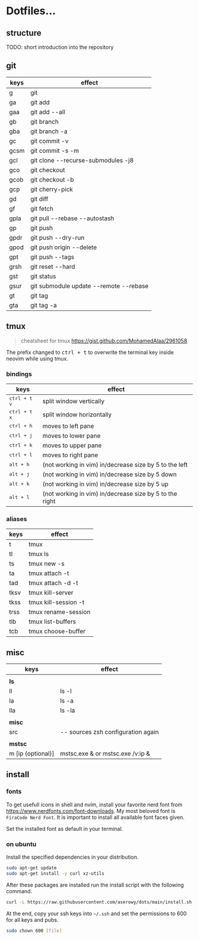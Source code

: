 # Dotfiles...

## structure

TODO: short introduction into the repository

## git

| keys | effect                                 |
| ---- | -------------------------------------- |
| g    | git                                    |
| ga   | git add                                |
| gaa  | git add --all                          |
| gb   | git branch                             |
| gba  | git branch -a                          |
| gc   | git commit -v                          |
| gcsm | git commit -s -m                       |
| gcl  | git clone --recurse-submodules -j8     |
| gco  | git checkout                           |
| gcob | git checkout -b                        |
| gcp  | git cherry-pick                        |
| gd   | git diff                               |
| gf   | git fetch                              |
| gpla | git pull --rebase --autostash          |
| gp   | git push                               |
| gpdr | git push --dry-run                     |
| gpod | git push origin --delete               |
| gpt  | git push --tags                        |
| grsh | git reset --hard                       |
| gst  | git status                             |
| gsur | git submodule update --remote --rebase |
| gt   | git tag                                |
| gta  | git tag -a                             |

## tmux

> cheatsheet for tmux <https://gist.github.com/MohamedAlaa/2961058>

The prefix changed to <kbd>ctrl + t</kbd> to overwrite the terminal key inside neovim while using tmux.

### bindings

| keys                             | effect                                                  |
| -------------------------------- | ------------------------------------------------------- |
| <kbd>ctrl + t</kbd> <kbd>v</kbd> | split window vertically                                 |
| <kbd>ctrl + t</kbd> <kbd>x</kbd> | split window horizontally                               |
| <kbd>ctrl + h</kbd>              | moves to left pane                                      |
| <kbd>ctrl + j</kbd>              | moves to lower pane                                     |
| <kbd>ctrl + k</kbd>              | moves to upper pane                                     |
| <kbd>ctrl + l</kbd>              | moves to right pane                                     |
| <kbd>alt + h</kbd>               | (not working in vim) in/decrease size by 5 to the left  |
| <kbd>alt + j</kbd>               | (not working in vim) in/decrease size by 5 down         |
| <kbd>alt + k</kbd>               | (not working in vim) in/decrease size by 5 up           |
| <kbd>alt + l</kbd>               | (not working in vim) in/decrease size by 5 to the right |

### aliases

| keys | effect               |
| ---- | -------------------- |
| t    | tmux                 |
| tl   | tmux ls              |
| ts   | tmux new -s          |
| ta   | tmux attach -t       |
| tad  | tmux attach -d -t    |
| tksv | tmux kill-server     |
| tkss | tmux kill-session -t |
| trss | tmux rename-session  |
| tlb  | tmux list-buffers    |
| tcb  | tmux choose-buffer   |

## misc

| keys              | effect                             |
| ----------------- | ---------------------------------- |
|                   |                                    |
| **ls**            |                                    |
| ll                | ls -l                              |
| la                | ls -a                              |
| lla               | ls -la                             |
|                   |                                    |
| **misc**          |                                    |
| src               | -- sources zsh configuration again |
|                   |                                    |
| **mstsc**         |                                    |
| m [ip (optional)] | mstsc.exe & or mstsc.exe /v:ip &   |

## install

### fonts

To get usefull icons in shell and nvim, install your favorite nerd font from <https://www.nerdfonts.com/font-downloads>. My most beloved font is `FiraCode Nerd Font`. It is important to install all available font faces given.

Set the installed font as default in your terminal.

### on ubuntu

Install the specified dependencies in your distribution.

```sh
sudo apt-get update
sudo apt-get install -y curl xz-utils
```

After these packages are installed run the install script with the following command.

```sh
curl -L https://raw.githubusercontent.com/aserowy/dots/main/install.sh | sh
```

At the end, copy your ssh keys into `~/.ssh` and set the permissions to 600 for all keys and pubs.

```sh
sudo chown 600 [file]
```
